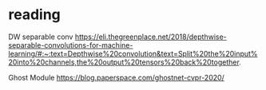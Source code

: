 # reading

DW separable conv
https://eli.thegreenplace.net/2018/depthwise-separable-convolutions-for-machine-learning/#:~:text=Depthwise%20convolution&text=Split%20the%20input%20into%20channels,the%20output%20tensors%20back%20together.


Ghost Module
https://blog.paperspace.com/ghostnet-cvpr-2020/
